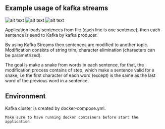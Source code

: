 ## Example usage of kafka streams

![alt text](https://emojis.slackmojis.com/emojis/images/1489319472/1861/apache_kafka.png?1489319472)  ![alt text](https://chocolatey.org/content/packageimages/SpringToolSuite.3.9.6.png)  ![alt text](https://advance.careers/media/CACHE/images/companies/logos/043ab2d2-d23f-46b4-bb3e-df473d03fc76/9276bc7fb9e00db368290df1ab59c239.jpg)

Application loads sentences from file (each line is one sentence), then each sentence is send to Kafka by kafka producer.

By using Kafka Streams then sentences are modified to another topic. Modification consists of string trim, character elimination (characters can be parametrized).

The goal is make a snake from words in each sentence, for that, the modification process contains of step, which make a sentence valid for a snake, i.e the first character of each word (except) is the same as the last word of the previous word in a sentence.

## Environment
Kafka cluster is created by docker-compose.yml.

`Make sure to have running docker containers before start the application`